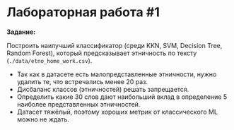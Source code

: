 # Лабораторная работа #1
**Задание:**

Построить наилучший классификатор (среди KKN, SVM, Decision Tree, Random Forest), который предсказывает этничность по тексту (`./data/etno_home_work.csv`). 
* Так как в датасете есть малопредставленные этничности, нужно удалить те, что встречались менее 20 раз.
* Дисбаланс классов (этничностей) решать запрещается.
* Определить какие 30 слов дают наибольший вклад в определение 5 наиболее представленных этничностей. 
* Датасет тяжёлый, поэтому хороших метрик от классического ML можно не ждать.